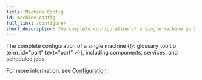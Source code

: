 ```yaml
---
title: Machine Config
id: machine-config
full_link: /configure/
short_description: The complete configuration of a single machine part.
---
```


The complete configuration of a single machine {{< glossary_tooltip term_id="part" text="part" >}}, including components, services, and scheduled jobs.

For more information, see [Configuration](/operate/get-started/supported-hardware/).
